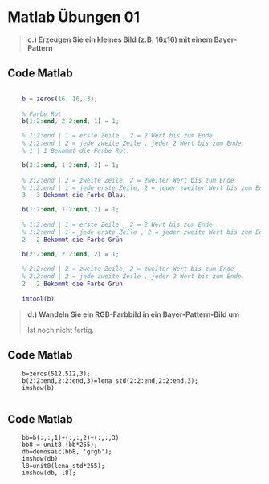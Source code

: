 # Matlab Übungen 01 

> **c.) Erzeugen Sie ein kleines Bild (z.B. 16x16) mit einem Bayer-Pattern**
>

## Code Matlab 
``` Matlab

    b = zeros(16, 16, 3);
    
    % Farbe Rot
    b(1:2:end, 2:2:end, 1) = 1;

    % 1:2:end | 1 = erste Zeile , 2 = 2 Wert bis zum Ende.
    % 2:2:end | 2 = jede zweite Zeile , jeder 2 Wert bis zum Ende.
    % 1 | 1 Bekommt die Farbe Rot. 

    b(2:2:end, 1:2:end, 3) = 1;
    
    % 2:2:end | 2 = zweite Zeile, 2 = zweiter Wert bis zum Ende
    % 1:2:end | 1 = jede erste Zeile, 2 = jeder zweiter Wert bis zum Ende. 
    3 | 3 Bekommt die Farbe Blau.

    b(1:2:end, 1:2:end, 2) = 1;
    
    % 1:2:end | 1 = erste Zeile , 2 = 2 Wert bis zum Ende.
    % 1:2:end | 1 = jede erste Zeile , 2 = jeder zweite Wert bis zum Ende.
    2 | 2 Bekommt die Farbe Grün

    b(2:2:end, 2:2:end, 2) = 1;
    
    % 2:2:end | 2 = zweite Zeile, 2 = zweiter Wert bis zum Ende
    % 2:2:end | 2 = jede zweite Zeile , jeder 2 Wert bis zum Ende.
    2 | 2 Bekommt die Farbe Grün
    
    imtool(b)

```

> **d.) Wandeln Sie ein RGB-Farbbild in ein Bayer-Pattern-Bild um**
>
> Ist noch nicht fertig. 

## Code Matlab 
``` 
    b=zeros(512,512,3);
    b(2:2:end,2:2:end,3)=lena_std(2:2:end,2:2:end,3);
    imshow(b)


```


## Code Matlab 
``` 
    bb=b(:,:,1)+(:,:,2)+(:,:,3)
    bb8 = unit8 (bb*255);
    db=demosaic(bb8, 'grgb');
    imshow(db)
    l8=unit8(lena_std*255);
    imshow(db, l8);
```